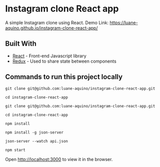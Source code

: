 # Instagram clone React app

A simple Instagram clone using React. Demo Link: https://luane-aquino.github.io/instagram-clone-react-app/

## Built With

* [React](https://reactjs.org/) - Front-end Javascript library
* [Redux](https://redux.js.org/) - Used to share state between components

## Commands to run this project locally

`git clone git@github.com:luane-aquino/instagram-clone-react-app.git`

`cd instagram-clone-react-app`

`git clone git@github.com:luane-aquino/instagram-clone-react-app.git`

`cd instagram-clone-react-app`

`npm install`

`npm install -g json-server`

`json-server --watch api.json`

`npm start`

Open [http://localhost:3000](http://localhost:3000) to view it in the browser.
